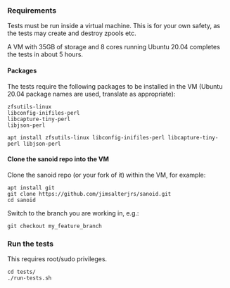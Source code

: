 ### Requirements ###
Tests must be run inside a virtual machine. This is for your own safety, as the tests may create and destroy zpools etc.

A VM with 35GB of storage and 8 cores running Ubuntu 20.04 completes the tests in about 5 hours.  

#### Packages ####
The tests require the following packages to be installed in the VM (Ubuntu 20.04 package names are used, translate as appropriate):
```
zfsutils-linux
libconfig-inifiles-perl
libcapture-tiny-perl
libjson-perl
```
```
apt install zfsutils-linux libconfig-inifiles-perl libcapture-tiny-perl libjson-perl
```

#### Clone the sanoid repo into the VM ####
Clone the sanoid repo (or your fork of it) within the VM, for example:
```
apt install git
git clone https://github.com/jimsalterjrs/sanoid.git
cd sanoid
```
Switch to the branch you are working in, e.g.:
```
git checkout my_feature_branch
```


### Run the tests ##
This requires root/sudo privileges.
```
cd tests/
./run-tests.sh
```
